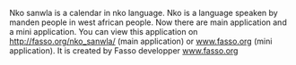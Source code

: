 Nko sanwla is a calendar in nko language.
Nko is a language speaken by manden people in west african people.
Now there are main application and a mini application.
You can view this application on http://fasso.org/nko_sanwla/ (main application) or www.fasso.org (mini application).
It is created by Fasso developper www.fasso.org
